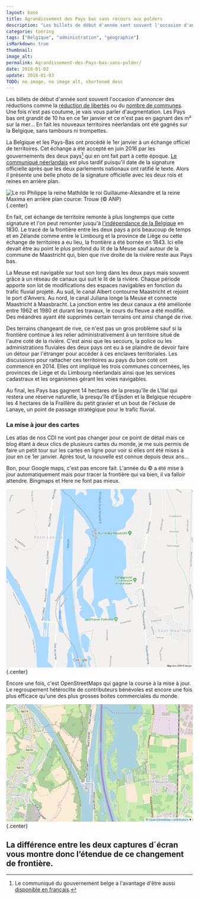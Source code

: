 ```yaml
---
layout: base
title: Agrandissement des Pays bas sans recours aux polders
description: "Les billets de début d'année sont souvent l'occasion d'annoncer des réductions comme la réduction de libertés ou du nombre de communes. Une fois n'est pas "
categorie: toering
tags: ["Belgique", "administration", "géographie"]
isMarkdown: true
thumbnail: 
image_alt: 
permalink: Agrandissement-des-Pays-bas-sans-polder/
date: 2018-01-02
update: 2018-01-03
TODO: no image, no image alt, shortened desc
---
```


Les billets de début d'année sont souvent l'occasion d'annoncer des réductions comme la [réduction de libertés](/deux-nouvelles-annees) ou du [nombre de communes](/fusions-communes-se-poursuivent). Une fois n'est pas coutume, je vais vous parler d'augmentation. Les Pays bas ont grandit de 10 ha en ce 1er janvier et ce n'est pas en gagnant des m² sur la mer… En fait les nouveaux territoires néerlandais ont été gagnés sur la Belgique, sans tambours ni trompettes.

La Belgique et les Pays-Bas ont procédé le 1er janvier à un échange officiel de territoires. Cet échange a été accepté en juin 2016 par les gouvernements des deux pays[^1] qui en ont fait part à cette époque. [Le communiqué néerlandais](https://www.rijksoverheid.nl/actueel/nieuws/2016/11/28/nederland-en-belgie-passen-grens-aan) est plus tardif puisqu'il date de la signature officielle après que les deux parlements nationaux ont ratifié le texte. Alors il présente une belle photo de la signature officielle avec les deux rois et reines en arrière plan.

![Le roi Philippe la reine Mathilde le roi Guillaume-Alexandre et la reine Maxima en arrière plan cource: Trouw (© ANP)](.philippe-mathilde-guillaume-alexendre-maxima-e763_m.jpg){.center}

En fait, cet échange de territoire remonte à plus longtemps que cette signature et l'on peut remonter jusqu'à [l'indépendance de la Belgique](/au-bord-de-la-belgique) en 1830. Le tracé de la frontière entre les deux pays a pris beaucoup de temps et en Zélande comme entre le Limbourg et la province de Liège ou cette échange de territoires a eu lieu, la frontière a été bornée en 1843. Ici elle devait être au point le plus profond du lit de la Meuse sauf autour de la commune de Maastricht qui, bien que rive droite de la rivière reste aux Pays bas.

La Meuse est navigable sur tout son long dans les deux pays mais souvent grâce à un réseau de canaux qui suit le lit de la rivière. Chaque période apporte son lot de modifications des espaces navigables en fonction du trafic fluvial projeté. Au sud, le canal Albert contourne Maastricht et rejoint le port d'Anvers. Au nord, le canal Juliana longe la Meuse et connecte Maastricht à Maasbracht. La jonction entre les deux canaux a été améliorée entre 1962 et 1980 et durant les travaux, le cours du fleuve a été modifié. Des méandres ayant été supprimés certain terrains ont ainsi changé de rive. 

Des terrains changeant de rive, ce n'est pas un gros problème sauf si la frontière continue à les relier administrativement à un territoire situé de l'autre coté de la rivière. C'est ainsi que les secours, la police ou les administrations fluviales des deux pays ont eu à se plaindre de devoir faire un détour par l'étranger pour accéder à ces enclaves territoriales. Les discussions pour rattacher ces territoires au pays du bon coté ont commencé en 2014. Elles ont impliqué les trois communes concernées, les provinces de Liège et du Limbourg néerlandais ainsi que les services cadastraux et les organismes gérant les voies navigables.

Au final, les Pays bas gagnent 14 hectares de la presqu'île de L'Ilal qui restera une réserve naturelle, la presqu'île d'Eijsden et la Belgique récupère les 4 hectares de la Fraillère du petit gravier et un bout de l'écluse de Lanaye, un point de passage stratégique pour le trafic fluvial.

### La mise à jour des cartes

Les atlas de nos CDI ne vont pas changer pour ce point de détail mais ce blog étant à deux clics de plusieurs cartes du monde, je me suis permis de faire un petit tour sur les cartes en ligne pour voir si elles ont été mises à jour en ce 1er janvier. Après tout, la nouvelle est connue depuis deux ans…

Bon, pour Google maps, c'est pas encore fait. L'année du © a été mise à jour automatiquement mais pour tracer la frontière qui va bien, il va falloir attendre. Bingmaps et Here ne font pas mieux.

![2018-Google-maas-wrong.png](2018-Google-maas-wrong.png){.center}

Encore une fois, c'est OpenStreetMaps qui gagne la course à la mise à jour. Le regroupement hétéroclite de contributeurs bénévoles est encore une fois plus efficace qu'une des plus grosses boites commerciales du monde.

![2018-openstreetmap-maas-a-jour.png](2018-openstreetmap-maas-a-jour.png){.center}

La différence entre les deux captures d´écran vous montre donc l’étendue de ce changement de frontière.
---
[^1]: Le communiqué du gouvernement belge a l'avantage d'être aussi [disponible en français](https://diplomatie.belgium.be/fr/newsroom/nouvelles/2016/la_belgique_et_les_pays_bas_signent_protocole_accord_sur_rectification_frontiere).
